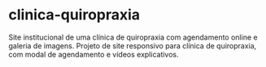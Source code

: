 # clinica-quiropraxia
Site institucional de uma clínica de quiropraxia com agendamento online e galeria de imagens.  Projeto de site responsivo para clínica de quiropraxia, com modal de agendamento e vídeos explicativos.
